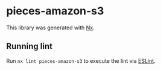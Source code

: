 # pieces-amazon-s3

This library was generated with [Nx](https://nx.dev).

## Running lint

Run `nx lint pieces-amazon-s3` to execute the lint via [ESLint](https://eslint.org/).
